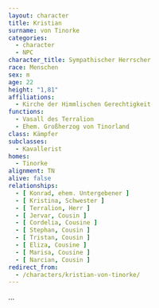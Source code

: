 ```yaml
---
layout: character
title: Kristian
surname: von Tinorke
categories:
  - character
  - NPC
character_title: Sympathischer Herrscher
race: Menschen
sex: m
age: 22
height: "1,81"
affiliations:
  - Kirche der Himmlischen Gerechtigkeit
functions:
  - Vasall des Terralion
  - Ehem. Großherzog von Tinorland
class: Kämpfer
subclasses:
  - Kavallerist
homes:
  - Tinorke
alignment: TN
alive: false
relationships:
  - [ Konrad, ehem. Untergebener ]
  - [ Kristina, Schwester ]
  - [ Terralion, Herr ]
  - [ Jervar, Cousin ]
  - [ Cordelia, Cousine ]
  - [ Stephan, Cousin ]
  - [ Tristan, Cousin ]
  - [ Eliza, Cousine ]
  - [ Marisa, Cousine ]
  - [ Narcian, Cousin ]
redirect_from:
  - /characters/kristian-von-tinorke/
---
```


...